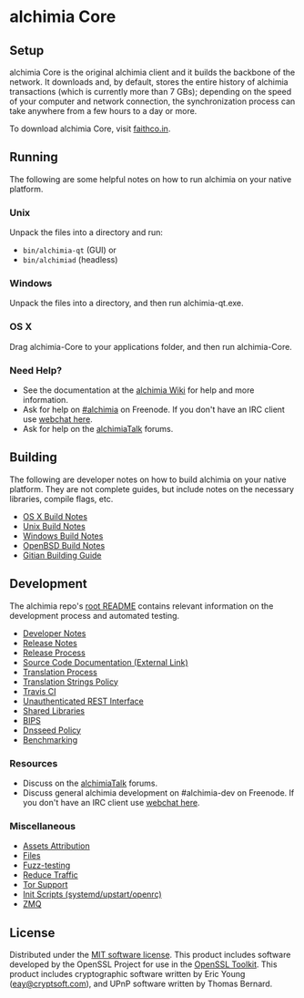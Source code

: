 alchimia Core
=============

Setup
---------------------
alchimia Core is the original alchimia client and it builds the backbone of the network. It downloads and, by default, stores the entire history of alchimia transactions (which is currently more than 7 GBs); depending on the speed of your computer and network connection, the synchronization process can take anywhere from a few hours to a day or more.

To download alchimia Core, visit [faithco.in](http://faithco.in).

Running
---------------------
The following are some helpful notes on how to run alchimia on your native platform.

### Unix

Unpack the files into a directory and run:

- `bin/alchimia-qt` (GUI) or
- `bin/alchimiad` (headless)

### Windows

Unpack the files into a directory, and then run alchimia-qt.exe.

### OS X

Drag alchimia-Core to your applications folder, and then run alchimia-Core.

### Need Help?

* See the documentation at the [alchimia Wiki](https://alchimia.info/)
for help and more information.
* Ask for help on [#alchimia](http://webchat.freenode.net?channels=alchimia) on Freenode. If you don't have an IRC client use [webchat here](http://webchat.freenode.net?channels=alchimia).
* Ask for help on the [alchimiaTalk](https://alchimiatalk.io/) forums.

Building
---------------------
The following are developer notes on how to build alchimia on your native platform. They are not complete guides, but include notes on the necessary libraries, compile flags, etc.

- [OS X Build Notes](build-osx.md)
- [Unix Build Notes](build-unix.md)
- [Windows Build Notes](build-windows.md)
- [OpenBSD Build Notes](build-openbsd.md)
- [Gitian Building Guide](gitian-building.md)

Development
---------------------
The alchimia repo's [root README](/README.md) contains relevant information on the development process and automated testing.

- [Developer Notes](developer-notes.md)
- [Release Notes](release-notes.md)
- [Release Process](release-process.md)
- [Source Code Documentation (External Link)](https://dev.visucore.com/alchimia/doxygen/)
- [Translation Process](translation_process.md)
- [Translation Strings Policy](translation_strings_policy.md)
- [Travis CI](travis-ci.md)
- [Unauthenticated REST Interface](REST-interface.md)
- [Shared Libraries](shared-libraries.md)
- [BIPS](bips.md)
- [Dnsseed Policy](dnsseed-policy.md)
- [Benchmarking](benchmarking.md)

### Resources
* Discuss on the [alchimiaTalk](https://alchimiatalk.io/) forums.
* Discuss general alchimia development on #alchimia-dev on Freenode. If you don't have an IRC client use [webchat here](http://webchat.freenode.net/?channels=alchimia-dev).

### Miscellaneous
- [Assets Attribution](assets-attribution.md)
- [Files](files.md)
- [Fuzz-testing](fuzzing.md)
- [Reduce Traffic](reduce-traffic.md)
- [Tor Support](tor.md)
- [Init Scripts (systemd/upstart/openrc)](init.md)
- [ZMQ](zmq.md)

License
---------------------
Distributed under the [MIT software license](/COPYING).
This product includes software developed by the OpenSSL Project for use in the [OpenSSL Toolkit](https://www.openssl.org/). This product includes
cryptographic software written by Eric Young ([eay@cryptsoft.com](mailto:eay@cryptsoft.com)), and UPnP software written by Thomas Bernard.

